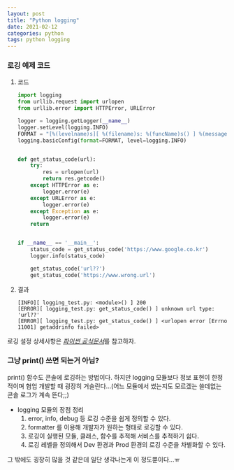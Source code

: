 ```yaml
---
layout: post
title: "Python logging"
date: 2021-02-12
categories: python
tags: python logging
---
```


### 로깅 예제 코드
1. 코드
    ```python
    import logging
    from urllib.request import urlopen
    from urllib.error import HTTPError, URLError

    logger = logging.getLogger(__name__)
    logger.setLevel(logging.INFO)
    FORMAT = "[%(levelname)s][ %(filename)s: %(funcName)s() ] %(message)s"
    logging.basicConfig(format=FORMAT, level=logging.INFO)


    def get_status_code(url):
        try:
            res = urlopen(url)
            return res.getcode()
        except HTTPError as e:
            logger.error(e)
        except URLError as e:
            logger.error(e)
        except Exception as e:
            logger.error(e)
        return


    if __name__ == '__main__':
        status_code = get_status_code('https://www.google.co.kr')
        logger.info(status_code)

        get_status_code('url??')
        get_status_code('https://www.wrong.url')
    ```
1. 결과
    ```text
    [INFO][ logging_test.py: <module>() ] 200
    [ERROR][ logging_test.py: get_status_code() ] unknown url type: 'url??'
    [ERROR][ logging_test.py: get_status_code() ] <urlopen error [Errno 11001] getaddrinfo failed>
    ```

로깅 설정 상세사항은 [*파이썬 공식문서*](https://docs.python.org/ko/3/library/logging.html)를 참고하자.

### 그냥 print() 쓰면 되는거 아님?
print() 함수도 콘솔에 로깅하는 방법이다. 하지만 logging 모듈보다 정보 표현이 한정적이며 협업 개발할 때 굉장히 거슬린다...(어느 모듈에서 썼는지도 모르겠는 쓸데없는 콘솔 로그가 계속 뜬다;;)
- logging 모듈의 장점 정리
    1. error, info, debug 등 로깅 수준을 쉽게 정의할 수 있다.
    1. formatter 를 이용해 개발자가 원하는 형태로 로깅할 수 있다.
    1. 로깅이 실행된 모듈, 클래스, 함수를 추적해 서비스를 추적하기 쉽다.
    1. 로깅 레벨을 정의해서 Dev 환경과 Prod 환경의 로깅 수준을 차별화할 수 있다.

그 밖에도 굉장히 많을 것 같은데 일단 생각나는게 이 정도뿐이다...ㅠ
